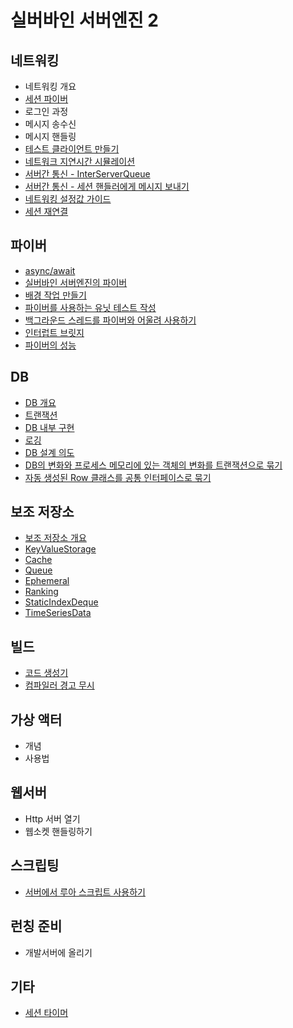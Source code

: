 # 실버바인 서버엔진 2

## 네트워킹
 * 네트워킹 개요
 * [세션 파이버](doc/session_fiber.md)
 * 로그인 과정
 * 메시지 송수신
 * 메시지 핸들링
 * [테스트 클라이언트 만들기](doc/test_client.md)
 * [네트워크 지연시간 시뮬레이션](doc/latency_simulation.md)
 * [서버간 통신 - InterServerQueue](doc/inter_server_queue.md)
 * [서버간 통신 - 세션 핸들러에게 메시지 보내기](doc/send_game_logic_message_to_server.md)
 * [네트워킹 설정값 가이드](doc/networking_setting_guide.md)
 * [세션 재연결](doc/session_handover.md)

## 파이버
 * [async/await](doc/async_await.md)
 * [실버바인 서버엔진의 파이버](doc/fiber_in_silvervine_server_engine.md)
 * [배경 작업 만들기](doc/background_job.md)
 * [파이버를 사용하는 유닛 테스트 작성](doc/fiber_unit_test.md)
 * [백그라운드 스레드를 파이버와 어울려 사용하기](doc/background_thread.md)
 * [인터럽트 브릿지](doc/interrupt_bridge.md)
 * [파이버의 성능](doc/fiber_performance.md)

## DB
 * [DB 개요](doc/db_outline.md)
 * [트랜잭션](doc/db_transaction.md)
 * [DB 내부 구현](doc/db_implementation.md)
 * [로깅](doc/db_logging.md)
 * [DB 설계 의도](doc/db_design.md)
 * [DB의 변화와 프로세스 메모리에 있는 객체의 변화를 트랜잭션으로 묶기](doc/db_memory_transaction.md)
 * [자동 생성된 Row 클래스를 공통 인터페이스로 묶기](doc/db_row_adapter.md)

## 보조 저장소
 * [보조 저장소 개요](doc/aux_storage_outline.md)
 * [KeyValueStorage](doc/aux_storage_key_value_storage.md)
 * [Cache](doc/aux_storage_cache.md)
 * [Queue](doc/aux_storage_queue.md)
 * [Ephemeral](doc/aux_storage_ephemeral.md)
 * [Ranking](doc/aux_storage_ranking.md)
 * [StaticIndexDeque](doc/aux_storage_static_index_deque.md)
 * [TimeSeriesData](doc/aux_storage_time_series_data.md)

## 빌드
 * [코드 생성기](doc/codegen.md)
 * [컴파일러 경고 무시](doc/compiler_warning_ignore.md)

## 가상 액터
 * 개념
 * 사용법

## 웹서버
 * Http 서버 열기
 * 웹소켓 핸들링하기

## 스크립팅
 * [서버에서 루아 스크립트 사용하기](doc/lua_scripting.md)

## 런칭 준비
 * 개발서버에 올리기

## 기타
 * [세션 타이머](/doc/session_timer.md)
